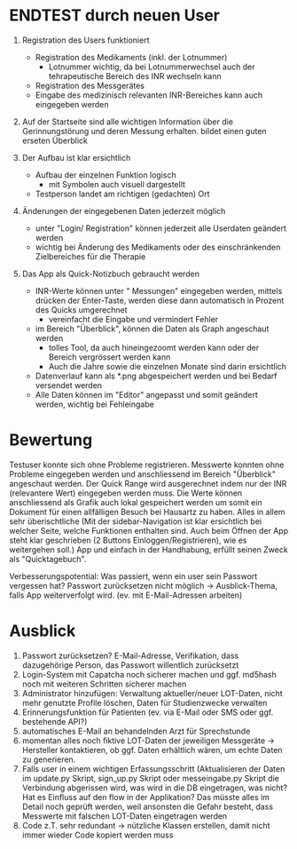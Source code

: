 # ENDTEST durch neuen User

1. Registration des Users funktioniert
    - Registration des Medikaments (inkl. der Lotnummer)
        - Lotnummer wichtig, da bei Lotnummerwechsel auch der tehrapeutische Bereich des INR wechseln kann
    - Registration des Messgerätes
    - Eingabe des medizinisch relevanten INR-Bereiches kann auch eingegeben werden

2. Auf der Startseite sind alle wichtigen Information über die Gerinnungstörung und deren Messung erhalten. bildet einen guten erseten Überblick


3. Der Aufbau ist klar ersichtlich
    - Aufbau der einzelnen Funktion logisch
        - mit Symbolen auch visuell dargestellt
    - Testperson landet am richtigen (gedachten) Ort


4. Änderungen der eingegebenen Daten jederzeit möglich
    - unter "Login/ Registration" können jederzeit alle Userdaten geändert werden
    - wichtig bei Änderung des Medikaments oder des einschränkenden Zielbereiches für die Therapie
    

5. Das App als Quick-Notizbuch gebraucht werden
    - INR-Werte können unter " Messungen" eingegeben werden, mittels drücken der Enter-Taste, werden diese dann automatisch in Prozent des Quicks umgerechnet
        - vereinfacht die Eingabe und vermindert Fehler 
    - im Bereich "Überblick", können die Daten als Graph angeschaut werden
        - tolles Tool, da auch hineingezoomt werden kann oder der Bereich vergrössert werden kann
        - Auch die Jahre sowie die einzelnen Monate sind darin ersichtlich
    - Datenverlauf kann als *.png abgespeichert werden und bei Bedarf versendet werden
    - Alle Daten können im "Editor" angepasst und somit geändert werden, wichtig bei Fehleingabe
    


# Bewertung
Testuser konnte sich ohne Probleme registrieren. Messwerte konnten ohne Probleme eingegeben werden und anschliessend im Bereich "Überblick" angeschaut werden. Der Quick Range wird ausgerechnet indem nur der INR (relevantere Wert) eingegeben werden muss. Die Werte können anschliessend als Grafik auch lokal gespeichert werden um somit ein Dokument für einen allfälligen Besuch bei Hausartz zu haben.
Alles in allem sehr überischtliche (Mit der sidebar-Navigation ist klar ersichtlich bei welcher Seite, welche Funktionen enthalten sind. Auch beim Öffnen der App steht klar geschrieben (2 Buttons Einloggen/Registrieren), wie es weitergehen soll.) App und einfach in der Handhabung, erfüllt seinen Zweck als "Quicktagebuch".

Verbesserungspotential: Was passiert, wenn ein user sein Passwort vergessen hat? Passwort zurücksetzen nicht möglich -> Ausblick-Thema, falls App weiterverfolgt wird. (ev. mit E-Mail-Adressen arbeiten)

# Ausblick
1. Passwort zurücksetzen? E-Mail-Adresse, Verifikation, dass dazugehörige Person, das Passwort willentlich zurücksetzt
2. Login-System mit Capatcha noch sicherer machen und ggf. md5hash noch mit weiteren Schritten sicherer machen
3. Administrator hinzufügen: Verwaltung aktueller/neuer LOT-Daten, nicht mehr genutzte Profile löschen, Daten für Studienzwecke verwalten
4. Erinnerungsfunktion für Patienten (ev. via E-Mail oder SMS oder ggf. bestehende API?)
5. automatisches E-Mail an behandelnden Arzt für Sprechstunde
6. momentan alles noch fiktive LOT-Daten der jeweiligen Messgeräte -> Hersteller kontaktieren, ob ggf. Daten erhältlich wären, um echte Daten zu generieren.
7. Falls user in einem wichtigen Erfassungsschritt (Aktualisieren der Daten im update.py Skript, sign_up.py Skript oder messeingabe.py Skript die Verbindung abgerissen wird, was wird in die DB eingetragen, was nicht? Hat es Einfluss auf den flow in der Applikation? Das müsste alles im Detail noch geprüft werden, weil ansonsten die Gefahr besteht, dass Messwerte mit falschen LOT-Daten eingetragen werden
8. Code z.T. sehr redundant -> nützliche Klassen erstellen, damit nicht immer wieder Code kopiert werden muss

